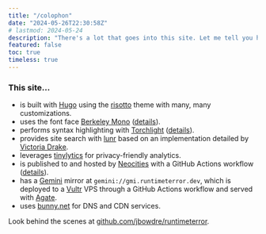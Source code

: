 ```yaml
---
title: "/colophon"
date: "2024-05-26T22:30:58Z"
# lastmod: 2024-05-24
description: "There's a lot that goes into this site. Let me tell you how it works."
featured: false
toc: true
timeless: true
---
```


### This site...
- is built with [Hugo](https://gohugo.io/) using the [risotto](https://github.com/joeroe/risotto) theme with many, many customizations.
- uses the font face [Berkeley Mono](https://berkeleygraphics.com/typefaces/berkeley-mono/) ([details](/using-custom-font-hugo/)).
- performs syntax highlighting with [Torchlight](https://torchlight.dev) ([details](/spotlight-on-torchlight/)).
- provides site search with [lunr](https://lunrjs.com/) based on an implementation detailed by [Victoria Drake](https://victoria.dev/blog/add-search-to-hugo-static-sites-with-lunr/).
- leverages [tinylytics](https://tinylytics.app/) for privacy-friendly analytics.
- is published to and hosted by [Neocities](https://neocities.org) with a GitHub Actions workflow ([details](/deploy-hugo-neocities-github-actions/)).
- has a [Gemini](https://geminiprotocol.net) mirror at `gemini://gmi.runtimeterror.dev`, which is deployed to a [Vultr](https://www.vultr.com/) VPS through a GitHub Actions workflow and served with [Agate](https://github.com/mbrubeck/agate).
- uses [bunny.net](https://bunny.net) for DNS and CDN services.

Look behind the scenes at [github.com/jbowdre/runtimeterror](https://github.com/jbowdre/runtimeterror).